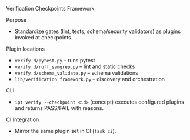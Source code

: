 Verification Checkpoints Framework

Purpose
- Standardize gates (lint, tests, schema/security validators) as plugins invoked at checkpoints.

Plugin locations
- `verify.d/pytest.py` – runs pytest
- `verify.d/ruff_semgrep.py` – lint and static checks
- `verify.d/schema_validate.py` – schema validations
- `lib/verification_framework.py` – discovery and orchestration

CLI
- `ipt verify --checkpoint <id>` (concept) executes configured plugins and returns PASS/FAIL with reasons.

CI Integration
- Mirror the same plugin set in CI (`task ci`).
